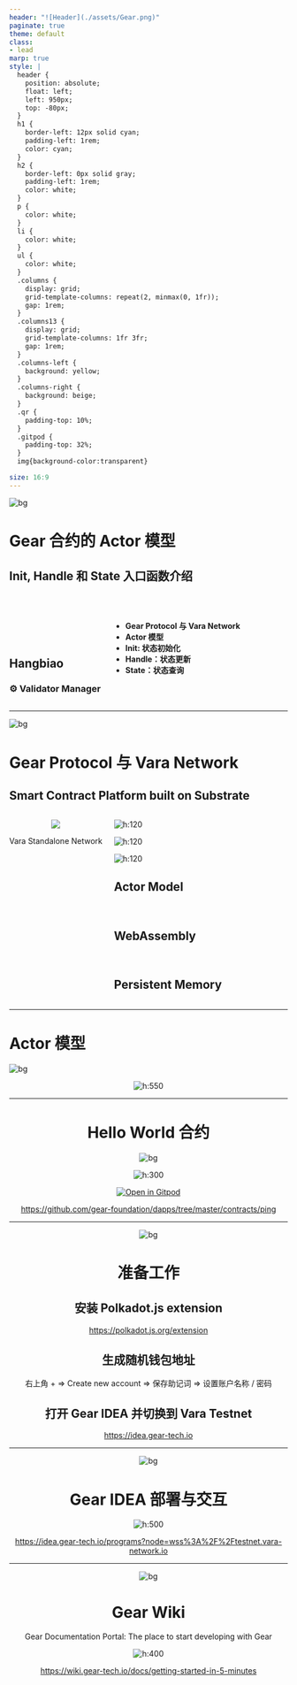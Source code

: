 ```yaml
---
header: "![Header](./assets/Gear.png)"
paginate: true
theme: default
class:
- lead
marp: true
style: |
  header {
    position: absolute;
    float: left;
    left: 950px;
    top: -80px;
  }
  h1 {
    border-left: 12px solid cyan;
    padding-left: 1rem;
    color: cyan;
  }
  h2 {
    border-left: 0px solid gray;
    padding-left: 1rem;
    color: white;
  }
  p {
    color: white;
  }
  li {
    color: white;
  }
  ul {
    color: white;
  }
  .columns {
    display: grid;
    grid-template-columns: repeat(2, minmax(0, 1fr));
    gap: 1rem;
  }
  .columns13 {
    display: grid;
    grid-template-columns: 1fr 3fr;
    gap: 1rem;
  }
  .columns-left {
    background: yellow;
  }
  .columns-right {
    background: beige;
  }
  .qr {
    padding-top: 10%;
  }
  .gitpod {
    padding-top: 32%;
  }
  img{background-color:transparent}

size: 16:9
---
```


![bg](./assets/BackgroundGearOrange.png)

<!-- _color: #FFF -->

# Gear 合约的 Actor 模型

## Init, Handle 和 State 入口函数介绍

<div class="columns">
<div>

<br/>
<br/>
<br/>
<br/>
<br/>

## Hangbiao

### ⚙️ Validator Manager

</div>
<div>

<br/>
<br/>

- **Gear Protocol 与 Vara Network**
- **Actor 模型**
- **Init: 状态初始化**
- **Handle：状态更新**
- **State：状态查询**

</div>
</div>

---

<!-- ![bg](./assets/BackgroundGearWhite.png) -->
![bg](./assets/AmbientBlack.png)

# Gear Protocol 与 Vara Network

## Smart Contract Platform built on Substrate

<div class="columns">

<div align="center">

![](https://i.imgur.com/ixxN8sf.png)

<p>Vara Standalone Network</p>

</div>

<div>

<div class="columns13">
<div>

![h:120](https://i.imgur.com/X3XbnIv.png)

![h:120](https://i.imgur.com/sOcLAOY.png)

![h:120](https://i.imgur.com/bBtZ3Zj.png)

</div>

<div>

## Actor Model

<br/>

## WebAssembly

<br/>

## Persistent Memory

</div>

</div>

</div>

</div>

---

# Actor 模型

![bg](./assets/AmbientBlack.png)

<div align="center">

![h:550](./assets/ActorModel.png)

<div/>


---

# Hello World 合约

![bg](./assets/AmbientBlack.png)

<div align="center">

![h:300](./assets/PingPong.png)

<div/>

[![Open in Gitpod](https://img.shields.io/badge/Open_in-Gitpod-white?logo=gitpod)](https://gitpod.io/#FOLDER=ping/https://github.com/gear-foundation/dapps)

https://github.com/gear-foundation/dapps/tree/master/contracts/ping


---


![bg](./assets/AmbientBlack.png)

# 准备工作

## 安装 Polkadot.js extension

https://polkadot.js.org/extension

## 生成随机钱包地址

右上角 + => Create new account => 保存助记词 => 设置账户名称 / 密码

## 打开 Gear IDEA 并切换到 Vara Testnet

https://idea.gear-tech.io

---


![bg](./assets/AmbientBlack.png)

# Gear IDEA 部署与交互

<div align="center">

![h:500](./assets/GearIDEA.png)

<div/>

https://idea.gear-tech.io/programs?node=wss%3A%2F%2Ftestnet.vara-network.io

---

![bg](./assets/AmbientBlack.png)

# Gear Wiki

Gear Documentation Portal: The place to start developing with Gear


<div align="center">

![h:400](./assets/GearWiki.png)

<div/>

https://wiki.gear-tech.io/docs/getting-started-in-5-minutes

